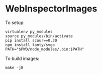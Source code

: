 # WebInspectorImages

To setup:

~~~
virtualenv py_modules
source py_modules/bin/activate
pip install scour==0.30
npm install tanty/svgo
PATH="$PWD/node_modules/.bin:$PATH"
~~~

To build images:

~~~
make -j8
~~~
